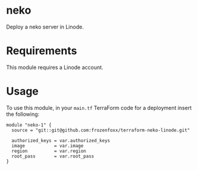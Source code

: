 # neko

 Deploy a neko server in Linode.

# Requirements

This module requires a Linode account.

# Usage

To use this module, in your `main.tf` TerraForm code for a deployment insert the following:

``` code
module "neko-1" {
  source = "git::git@github.com:frozenfoxx/terraform-neko-linode.git"

  authorized_keys = var.authorized_keys
  image           = var.image
  region          = var.region
  root_pass       = var.root_pass
}
```